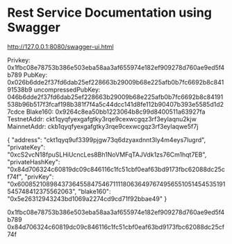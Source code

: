 # Rest Service Documentation using Swagger

http://127.0.0.1:8080/swagger-ui.html


Privkey: 0x1fbc08e78753b386e503eba58aa3af655974e182ef909278d760ae9ed5f4b789
PubKey: 0x026b6dde2f37fd6dab25ef228663b29009b68e225afb0b7fc6692b8c84191538b9
uncompressedPubKey: 046b6dde2f37fd6dab25ef228663b29009b68e225afb0b7fc6692b8c84191538b96b517f3fcaf198b381f7f4a5c44dcc141d8fe112b90407b393e5585d1d27cdce
Blake160: 0x9264c8ea50bb1223064b8c99d8400511a63927fa
TestnetAddr: ckt1qyqfyexgafgtky3rqe9cexwcgqz3rf3eylaqnu2kjw
MainnetAddr: ckb1qyqfyexgafgtky3rqe9cexwcgqz3rf3eylaqwe5f7j

{
  "address": "ckt1qyq9uf3399pjgw73q6dzyaxdnnt3ly4m4eys7lugrd",
  "privateKey": "0xcS2vcN18fpuSLHiUcncLes8Bh1NoVMFqTAJVdk1zs76Cm1hqt7EB",
  "privateHashKey": "0x84d706324c60819dc09c846116c1fc51cbf0eaf63bd9173fbc62088dc25cf74f",
  "privKey": "0x60085210898437364558475467111180636497674956551051454535191545748412375562063",
  "blake160": "0x5e26312943243bd1069a2274cd9cd71f92bbae49"
}

0x1fbc08e78753b386e503eba58aa3af655974e182ef909278d760ae9ed5f4b789
0x84d706324c60819dc09c846116c1fc51cbf0eaf63bd9173fbc62088dc25cf74f
